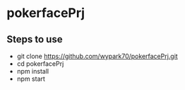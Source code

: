 # pokerfacePrj

## Steps to use
* git clone https://github.com/wypark70/pokerfacePrj.git
* cd pokerfacePrj
* npm install
* npm start
